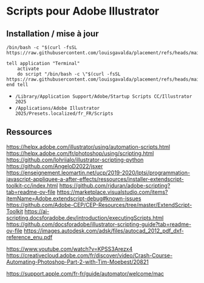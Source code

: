 # Scripts pour Adobe Illustrator

## Installation / mise à jour

```
/bin/bash -c "$(curl -fsSL https://raw.githubusercontent.com/louisgavalda/placement/refs/heads/main/install.sh)"
```
```
tell application "Terminal"
	activate
	do script "/bin/bash -c \"$(curl -fsSL https://raw.githubusercontent.com/louisgavalda/placement/refs/heads/main/install.sh)\""
end tell
```

- `/Library/Application Support/Adobe/Startup Scripts CC/Illustrator 2025`
- `/Applications/Adobe Illustrator 2025/Presets.localized/fr_FR/Scripts`

## Ressources

https://helpx.adobe.com/illustrator/using/automation-scripts.html
https://helpx.adobe.com/fr/photoshop/using/scripting.html
https://github.com/lohriialo/illustrator-scripting-python
https://github.com/AngeloD2022/jsxer
https://enseignement.leomartin.net/ucp/2019-2020/lptsi/programmation-javascript-appliquee-a-after-effects/ressources/installer-extendscript-toolkit-cc/index.html
https://github.com/rjduran/adobe-scripting?tab=readme-ov-file
https://marketplace.visualstudio.com/items?itemName=Adobe.extendscript-debug#known-issues
https://github.com/Adobe-CEP/CEP-Resources/tree/master/ExtendScript-Toolkit
https://ai-scripting.docsforadobe.dev/introduction/executingScripts.html
https://github.com/docsforadobe/illustrator-scripting-guide?tab=readme-ov-file
https://images.autodesk.com/adsk/files/autocad_2012_pdf_dxf-reference_enu.pdf
 
https://www.youtube.com/watch?v=KPSS3Arezx4
https://creativecloud.adobe.com/fr/discover/video/Crash-Course-Automating-Photoshop-Part-2-with-Tim-Moebest/20821

https://support.apple.com/fr-fr/guide/automator/welcome/mac
